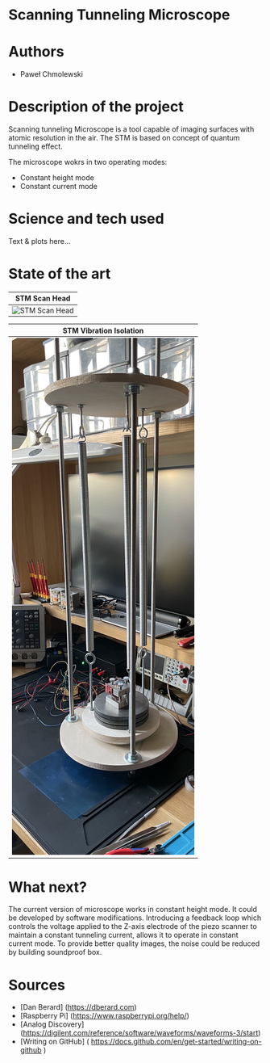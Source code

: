 # Scanning Tunneling Microscope
# Authors 
- Paweł Chmolewski
# Description of the project 
Scanning tunneling Microscope is a tool capable of imaging surfaces with atomic resolution in the air. The STM is based on concept of quantum tunneling effect.

The microscope wokrs in two operating modes:
- Constant height mode
- Constant current mode
  
# Science and tech used 
Text & plots here... 
# State of the art


| STM Scan Head |
| --- |
| ![STM Scan Head](/IMG_0586.jpg) |

| STM Vibration Isolation |
| --- |
| ![STM Vibration Isolation](/IMG_0594.jpg) |

# What next?
The current version of microscope works in constant height mode. It could be developed by software modifications. Introducing a feedback loop which controls the voltage applied to the Z-axis electrode of the piezo scanner to maintain a constant tunneling current, allows it to operate in constant current mode. To provide better quality images, the noise could be reduced by building soundproof box.
# Sources 
- [Dan Berard] (https://dberard.com)
- [Raspberry Pi] (https://www.raspberrypi.org/help/)
- [Analog Discovery] (https://digilent.com/reference/software/waveforms/waveforms-3/start)
- [Writing on GitHub] ( https://docs.github.com/en/get-started/writing-on-github ) 

